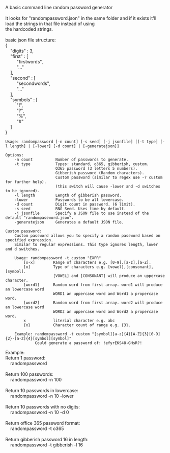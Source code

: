 A basic command line random password generator<br />
<br />
It looks for "randompassword.json" in the same folder and if it exists it'll load the strings in that file instead of using<br />
the hardcoded strings.<br />
<br />
basic json file structure:<br />
{<br />
	&nbsp;&nbsp;&nbsp;&nbsp;"digits" : 3,<br />
	&nbsp;&nbsp;&nbsp;&nbsp;"first" : [<br />
	&nbsp;&nbsp;&nbsp;&nbsp;	&nbsp;&nbsp;&nbsp;&nbsp;"firstwords",<br />
	&nbsp;&nbsp;&nbsp;&nbsp;	&nbsp;&nbsp;&nbsp;&nbsp;"..."<br />
	&nbsp;&nbsp;&nbsp;&nbsp;],<br />
	&nbsp;&nbsp;&nbsp;&nbsp;"second" : [<br />
	&nbsp;&nbsp;&nbsp;&nbsp;	&nbsp;&nbsp;&nbsp;&nbsp;"secondwords",<br />
	&nbsp;&nbsp;&nbsp;&nbsp;	&nbsp;&nbsp;&nbsp;&nbsp;"..."<br />
	&nbsp;&nbsp;&nbsp;&nbsp;],<br />
	&nbsp;&nbsp;&nbsp;&nbsp;"symbols" : [<br />
	&nbsp;&nbsp;&nbsp;&nbsp;	&nbsp;&nbsp;&nbsp;&nbsp;"!",<br />
	&nbsp;&nbsp;&nbsp;&nbsp;	&nbsp;&nbsp;&nbsp;&nbsp;"?",<br />
	&nbsp;&nbsp;&nbsp;&nbsp;	&nbsp;&nbsp;&nbsp;&nbsp;"%",<br />
	&nbsp;&nbsp;&nbsp;&nbsp;	&nbsp;&nbsp;&nbsp;&nbsp;"#"<br />
	&nbsp;&nbsp;&nbsp;&nbsp;]<br />
}<br />
````CommandLine
Usage: randompassword [-n count] [-s seed] [-j jsonfile] [[-t type] [-l length] | [-lower] [-d count] | [-generatejson]]

Options:
    -n count          Number of passwords to generate.
    -t type           Types: standard, o365, gibberish, custom.
                      O365 password (3 letters 5 numbers).
                      Gibberish password (Random characters).
                      Custom password (similar to regex use -? custom for further help).
                      (this switch will cause -lower and -d switches to be ignored).
    -l length         Length of gibberish password.
    -lower            Passwords to be all lowercase.
    -d count          Digit count in password. (6 limit).
    -s seed           RNG Seed. Uses time by default.
    -j jsonfile       Specify a JSON file to use instead of the default "randompassword.json".
    -generatejson     Generates a default JSON file.

Custom password:
    Custom password allows you to specify a random password based on specified expression.
    Similar to regular expressions. This type ignores length, lower and d switches.

    Usage: randompassword -t custom "EXPR"
        [x-x]        Range of characters e.g. [0-9],[a-z],[a-Z].
        [x]          Type of characters e.g. [vowel],[consonant],[symbol].
                     [VOWEL] and [CONSONANT] will produce an uppercase character.
        [word1]      Random word from first array. word1 will produce an lowercase word
                     WORD1 an uppercase word and Word1 a propercase word.
        [word2]      Random word from first array. word2 will produce an lowercase word
                     WORD2 an uppercase word and Word2 a propercase word.
        x            literial character e.g. abc
        {x}          Character count of range e.g. {3}.

    Example: randompassword -t custom "[symbol][a-z]{4}[A-Z]{3}[0-9]{2}-[a-Z]{4}[symbol][symbol]"
             Could generate a password of: !efyrEKS48-GHsR?!
````
Example:<br />
Return 1 password:<br />
	&nbsp;&nbsp;&nbsp;&nbsp;randompassword<br />
<br />
Return 100 passwords:<br />
	&nbsp;&nbsp;&nbsp;&nbsp;randompassword -n 100<br />
	&nbsp;&nbsp;&nbsp;&nbsp;<br />
Return 10 passwords in lowercase:<br />
	&nbsp;&nbsp;&nbsp;&nbsp;randompassword -n 10 -lower<br />
	&nbsp;&nbsp;&nbsp;&nbsp;<br />
Return 10 passwords with no digits:<br />
	&nbsp;&nbsp;&nbsp;&nbsp;randompassword -n 10 -d 0<br />
	&nbsp;&nbsp;&nbsp;&nbsp;<br />
Return office 365 password format:<br />
	&nbsp;&nbsp;&nbsp;&nbsp;randompassword -t o365<br />
	&nbsp;&nbsp;&nbsp;&nbsp;<br />
Return gibberish password 16 in length:<br />
	&nbsp;&nbsp;&nbsp;&nbsp;randompassword -t gibberish -l 16<br />
